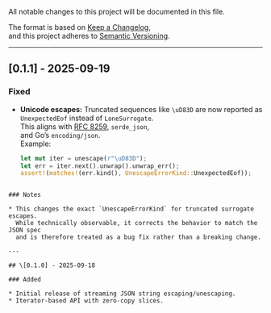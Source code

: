 All notable changes to this project will be documented in this file.

The format is based on [Keep a Changelog](https://keepachangelog.com/en/1.1.0/),  
and this project adheres to [Semantic Versioning](https://semver.org/spec/v2.0.0.html).

---

## [0.1.1] - 2025-09-19
### Fixed
- **Unicode escapes:** Truncated sequences like `\uD83D` are now reported as  
  `UnexpectedEof` instead of `LoneSurrogate`.  
  This aligns with [RFC 8259](https://www.rfc-editor.org/rfc/rfc8259), `serde_json`,  
  and Go’s `encoding/json`.  
  Example:
  ```rust
  let mut iter = unescape(r"\uD83D");
  let err = iter.next().unwrap().unwrap_err();
  assert!(matches!(err.kind(), UnescapeErrorKind::UnexpectedEof));
````

### Notes

* This changes the exact `UnescapeErrorKind` for truncated surrogate escapes.
  While technically observable, it corrects the behavior to match the JSON spec
  and is therefore treated as a bug fix rather than a breaking change.

---

## \[0.1.0] - 2025-09-18

### Added

* Initial release of streaming JSON string escaping/unescaping.
* Iterator-based API with zero-copy slices.